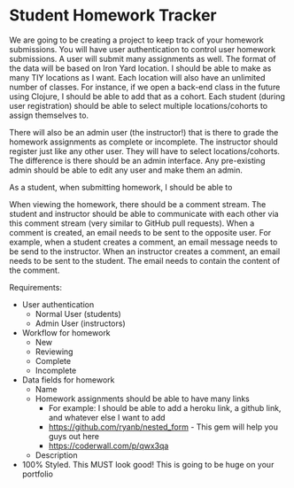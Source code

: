 # Student Homework Tracker

We are going to be creating a project to keep track of your homework submissions. You will have user authentication to control user homework submissions. A user will submit many assignments as well. The format of the data will be based on Iron Yard location. I should be able to make as many TIY locations as I want. Each location will also have an unlimited number of classes. For instance, if we open a back-end class in the future using Clojure, I should be able to add that as a cohort. Each student (during user registration) should be able to select multiple locations/cohorts to assign themselves to.

There will also be an admin user (the instructor!) that is there to grade the homework assignments as complete or incomplete. The instructor should register just like any other user. They will have to select locations/cohorts. The difference is there should be an admin interface. Any pre-existing admin should be able to edit any user and make them an admin.

As a student, when submitting homework, I should be able to <incomplete>

When viewing the homework, there should be a comment stream. The student and instructor should be able to communicate with each other via this comment stream (very similar to GitHub pull requests). When a comment is created, an email needs to be sent to the opposite user. For example, when a student creates a comment, an email message needs to be send to the instructor. When an instructor creates a comment, an email needs to be sent to the student. The email needs to contain the content of the comment. 

Requirements:
- User authentication
  - Normal User (students)
  - Admin User (instructors)
- Workflow for homework 
  - New
  - Reviewing
  - Complete
  - Incomplete
- Data fields for homework
  - Name
  - Homework assignments should be able to have many links
    - For example: I should be able to add a heroku link, a github link, and whatever else I want to add
    - https://github.com/ryanb/nested_form - This gem will help you guys out here
    - https://coderwall.com/p/qwx3qa
  - Description
- 100% Styled. This MUST look good! This is going to be huge on your portfolio

